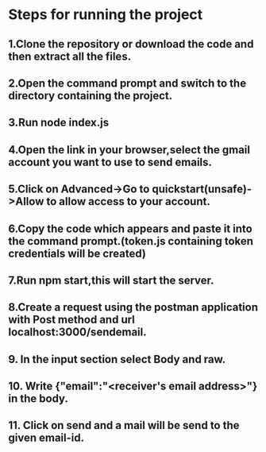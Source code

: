 #  **Steps for running the project**

## 1.Clone the repository or download the code and then extract all the files.
## 2.Open the command prompt and switch to the directory containing the project.
## 3.Run **node index.js**
## 4.Open the link in your browser,select the gmail account you want to use to send emails.
## 5.Click on Advanced->Go to quickstart(unsafe)->Allow to allow access to your account.
## 6.Copy the code which appears and paste it into the command prompt.(token.js containing token credentials will be created)
## 7.Run **npm start**,this will start the server.
## 8.Create a request using the postman application with **Post** method and url **localhost:3000/sendemail**.
## 9. In the input section select Body and raw.
## 10. Write **{"email":"<receiver's email address>"}** in the body.
## 11. Click on send and a mail will be send to the given email-id.

